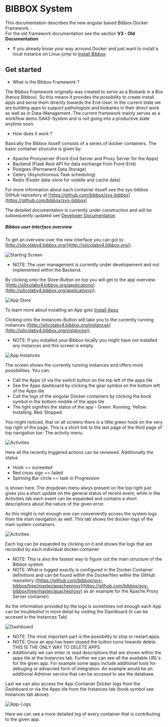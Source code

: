 # BIBBOX System

This documentation describes the new angular based Bibbox Docker Framework. <br>
For the old framework documentation see the section **V3 - Old Documentation**

* If you already know your way arround Docker and just want to install a local instance on Linux jump to [Install Bibbox](installation_v4_bibbox_linux)

## Get started

* What is the Bibbox Framework ?

The Bibbox Framework originally was created to serve as a Biobank in a Box (hence Bibbox). So this means it provides the possibility to create install apps and serve them directly towards the End-User. In the current state we are building apps to support pathologists and biobanks in their direct work as well as in Data-Management. The current framework mainly serves as a workflow demo SAAS-System and is not going into a productive state anytime soon. 

* How does it work ?

Basically the Bibbox itsself consists of a series of docker containers. The basic container strucutre is given by:

* Apache Proxyserver (Front-End Server and Proxy Server for the Apps)
* Backend (Flask Rest API for data exchange from Front-End) 
* Postgres (Permanent Data Storage)
* Celery (Asynchronous Task scheduling)
* Redis (Faster data-store for volatile and cache data)

For more information about each container itsself see the sys-bibbox GitHub repository at [https://github.com/bibbox/sys-bibbox](https://github.com/bibbox/sys-bibbox)

The detailed documentation is currently under construction and will be subsequently updated see [Developer Documentation](dev_v4_start)


##### Bibbox user interface overview
To get an overview over the new interface you can got to [http://silicolabv4.bibbox.org/](http://silicolabv4.bibbox.org/).

![Starting Screen](images/v4/v4_interface_startscreen.png)

* NOTE: The user management is currently under developement and not implemented within the Backend.

By clicking onto the Store-Button on top you will get to the app overview. ([http://silicolabv4.bibbox.org/applications](http://silicolabv4.bibbox.org/applications)).

![App Store](images/v4/v4_interface_appstore.png)

To learn more about installing an App goto [Install Apps](installation_v4_apps)

Clicking onto the Instances-Button will take you to the currently running instances ([http://silicolabv4.bibbox.org/instances](http://silicolabv4.bibbox.org/instances)).

* NOTE: If you installed your Bibbox locally you might have not installed any instances and this screen is empty.

![App Instances](images/v4/v4_interface_appinstances.png)

The screen shows the currently running instances and offers more possibilities. You can:

* Call the Apps UI via the switch button on the top left of the apps tile
* See the Apps dashboard by clicking the gear symbol on the bottom left of the Apps tile
* Call the logs of the singular Docker containers by clicking the book symbol in the bottom-middle of the apps tile
* The light signifies the status of the app - Green: Running; Yellow: Installing; Red: Stopped

You might noticed, that on all screens there is a little green hook on the very top right of the page. This is a short link to the last page of the third page of top navigation bar: The activity menu. 

![Activities](images/v4/v4_interface_activities.png)

Here all the recently triggered actions can be reviewed. Additionally the status

* Hook == suceeded
* Red cross sign == failed
* Spinning Bar circle == task in Progression

is shown here. The dropdown menu alwys present on the top right just gives you a short update on the general status of recent event, while in the Activities tab each event can be expanded and contains a short descriptions about the nature of the given error.

As this might is not enough one can conveniently access the system logs from the main navigation as well. This tab shows the docker-logs of the main system containers.

![Activities](images/v4/v4_interface_sys_logs.png)

Each log can be expanded by clicking on it and shows the logs that are recorded by each individual docker container

* NOTE: This is also the fastest way to figure out the main structure of the Bibbox system
* NOTE: What is logged exactly is configured in the Docker Container definitions and can be found within the Dockerfiles within the GitHub repository ([https://github.com/bibbox/sys-bibbox/tree/master/apacheproxy](https://github.com/bibbox/sys-bibbox/tree/master/apacheproxy) as an example for the Apache Proxy Server container)

As the information provided by the logs is sometimes not enough each App can be troubleshot in more detail by visiting the Dashboard (it can be accesed in the Instances Tab)

![Dashboard](images/v4/v4_interface_app_dashboard.png)

* NOTE: The most important part is the possibility to stop or restart apps.
* NOTE: Once an app has been stoped the button turns towards delete. THIS IS THE ONLY WAY TO DELETE APPS
* Additionally we can enter or read descriptions that are shown within the apps tile at the Instances tab. Further we can see all the available URL's for the given app. For example some apps include additional tools for debuging or advacned form of integration. An example would be an additional Adminer service that can be accesed to see the database.

Last we can also access the App-Container Docker logs from the Dashboard or via the Apps tile from the Instances tab (book symbol see Instances tab above). 

![App-Logs](images/v4/v4_interface_app_logs.png)

Here we can see a more detailed log of every container that is contributing to the given app. 





